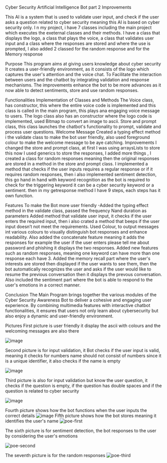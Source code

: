 
Cyber Security Artificial Intelligence Bot part 2 Improvements

This AI is a system that is used to validate user input, and check if the user asks a question related to cyber security meaning this AI is based on cyber security only.
I n my project, i have 7 classes including the main project which executes the exeternal classes and their methods. I have a class that displays the logo, a class that plays the voice, a class that validates user input and a class where the responses are stored and where the use is prompted, I also added 2 classed for the random response and for the Memory response

Purpose
This program aims at giving users knowledge about cyber security
It creates a user-friendly environment, as it consists of the logo which captures the user's attention and the voice chat.
To Facilitate the interaction between users and the chatbot by integrating validation and response mechanisms.
The improvements enhance the bot to be more advances as it now able to detect sentiments, store and use random responses.

Functionalities
Implementation of Classes and Methods
The Voice class, has constructor, this where the entire voice code is implemented and this class is called in the main program, this plays ana engaging voice message to users.
The logo class also has an constructor where the logo code is implemented, used Bitmap to convert an image to ascii.
Store and prompt class, this class launches the chatbot's functionality to prompt, validate and process user questions.
Welcome Message
Created a typing effect method i the validate class to make the bot user friendly, also used foreground colour to make the welcome message to be aye catching.
Improvements
I changed the store and prompt class, at first I was using arraysLists to store this now I used generics to store the responses, I added more things , I created a class for random responses meaning then the original responses are stored in a method in the store and prompt class. I implemented a method that checks if the user inputs requires a regular response or if it requires random responses, then i also implemented sentiment detection, this go hand in hand with keyword recognition as the bot is required to check for the triggering keyword it can be a cyber security keyword or a sentiment. then in my getresponse method I have 9 steps, each steps has it own function.

Features
To make the Bot more user friendly
-Added the typing effect method in the validate class, passed the frequency Nand duration as parameters
Added method that validate user input, it checks if the user enters the required input, then i also crated a method that beeps if the user input doesn’t not meet the requirements.
Used Colour, to output messages int various colours to visually distinguish bot responses and enhance readability.
Also added the concatenate feature meaning it adds the responses for example the user if the user enters please tell me about password and phishing it displays the two responses.
Added new features such as random responses, meaning one keyword can have more than one response each have 3. Added the memory recall part where the user's interests are stored then displayed if the user wants to see them, then the bot automatically recognizes the user and asks if the user would like to resume the previous conversation then it displays the prevous conversation. Also included the sentiment part where the bot is able to respond to the user's emotions in a correct manner.



Conclusion
The Main Program brings together the various modules of the Cyber Security Awareness Bot to deliver a cohesive and engaging user experience. By combining multimedia features with interactive chatbot functionalities, it ensures that users not only learn about cybersecurity but also enjoy a dynamic and user-friendly environment.



Pictures
First picture is user friendly it display the ascii with colours and the welcoming messages are also there

![image](https://github.com/user-attachments/assets/9f18ad66-320b-4cc4-9b02-7d3ce14ba7bc)




Second picture is for input validation, it Bot checks if the user input is valid, meaning it checks for numbers name should not consist of numbers since it is a unique identifier, it also checks if  the name is empty

![image](https://github.com/user-attachments/assets/244e03a8-d4e2-4c40-b968-1c2a813455f5)

Third picture is also for input validation but know the user question, it checks if the question is empty, if the question has double spaces and if the question is related to cyber security

![image](https://github.com/user-attachments/assets/3a4a0a0a-57d9-425e-a15a-167596eedbb9)

Fourth picture shows how the bot functions when the user inputs the correct details
![image](https://github.com/user-attachments/assets/886aa534-beba-4a22-a747-cce7c7cb9a85)
Fifth picture shows how the bot stores meaning it identifies the user's name
![poe-first](https://github.com/user-attachments/assets/17b2da7a-c56b-4df3-91b8-d0ce127b8397)

The sixth picture is for sentiment detection, the bot responses to the user by considering the user's emotions

![poe-second](https://github.com/user-attachments/assets/28414ac6-bebc-41ed-9464-ce8dcab34519)

The seventh picture is for the random responses
![poe-third](https://github.com/user-attachments/assets/b0c33651-7652-4679-9b4e-108daaa30f57)




